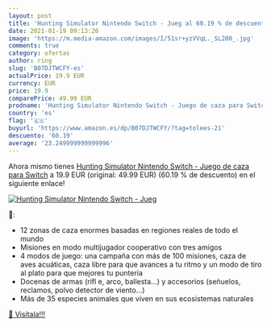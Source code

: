 ```yaml
---
layout: post
title: 'Hunting Simulator Nintendo Switch - Jueg al 60.19 % de descuento'
date: 2021-01-19 09:13:26
image: 'https://m.media-amazon.com/images/I/51sr+yzVVqL._SL200_.jpg'
comments: true
category: ofertas
author: ring
slug: 'B07DJTWCFY-es'
actualPrice: 19.9 EUR
currency: EUR
price: 19.9
comparePrice: 49.99 EUR
prodname: 'Hunting Simulator Nintendo Switch - Juego de caza para Switch'
country: 'es'
flag: '🇪🇸'
buyurl: 'https://www.amazon.es/dp/B07DJTWCFY/?tag=tolees-21'
descuento: '60.19'
average: '23.249999999999996'
---
```


Ahora mismo tienes [Hunting Simulator Nintendo Switch - Juego de caza para Switch](https://www.amazon.es/dp/B07DJTWCFY/?tag=tolees-21) a 19.9 EUR (original: 49.99 EUR) (60.19 %  de descuento) en el siguiente enlace!

[![Hunting Simulator Nintendo Switch - Jueg](https://m.media-amazon.com/images/I/51sr+yzVVqL._SL200_.jpg)](https://www.amazon.es/dp/B07DJTWCFY/?tag=tolees-21)

🔎:

- 12 zonas de caza enormes basadas en regiones reales de todo el mundo
- Misiones en modo multijugador cooperativo con tres amigos
- 4 modos de juego: una campaña con más de 100 misiones, caza de aves acuáticas, caza libre para que avances a tu ritmo y un modo de tiro al plato para que mejores tu puntería
- Docenas de armas (rifl e, arco, ballesta…) y accesorios (señuelos, reclamos, polvo detector de viento…)
- Más de 35 especies animales que viven en sus ecosistemas naturales

[🛒 Visítala!!!](https://www.amazon.es/dp/B07DJTWCFY/?tag=tolees-21)
